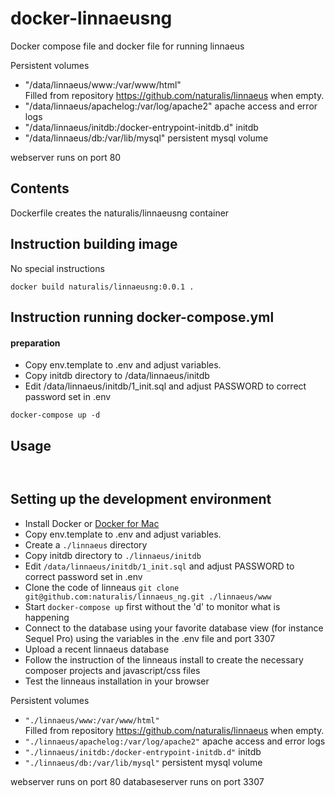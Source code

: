 docker-linnaeusng
====================

Docker compose file and docker file for running linnaeus

Persistent volumes
 - "/data/linnaeus/www:/var/www/html"  
   Filled from repository https://github.com/naturalis/linnaeus when empty. 
 - "/data/linnaeus/apachelog:/var/log/apache2"
   apache access and error logs
 - "/data/linnaeus/initdb:/docker-entrypoint-initdb.d"
   initdb 
 - "/data/linnaeus/db:/var/lib/mysql"
   persistent mysql volume

webserver runs on port 80

Contents
-------------
Dockerfile creates the naturalis/linnaeusng container



Instruction building image
-------------
No special instructions
```
docker build naturalis/linnaeusng:0.0.1 .
```

Instruction running docker-compose.yml
-------------

#### preparation
- Copy env.template to .env and adjust variables. 
- Copy initdb directory to /data/linnaeus/initdb
- Edit /data/linnaeus/initdb/1_init.sql and adjust PASSWORD to correct password set in .env


````
docker-compose up -d
````

Usage
-------------

````


````

Setting up the development environment
-------------

- Install Docker or [Docker for Mac](https://docs.docker.com/docker-for-mac/)
- Copy env.template to .env and adjust variables. 
- Create a `./linnaeus` directory
- Copy initdb directory to `./linnaeus/initdb`
- Edit `/data/linnaeus/initdb/1_init.sql` and adjust PASSWORD to correct password set in .env
- Clone the code of linneaus `git clone git@github.com:naturalis/linnaeus_ng.git ./linnaeus/www`
- Start `docker-compose up` first without the 'd' to monitor what is happening
- Connect to the database using your favorite database view (for instance Sequel Pro) using 
the variables in the  .env file and port 3307
- Upload a recent linnaeus database
- Follow the instruction of the linneaus install to create the necessary composer projects and javascript/css files
- Test the linneaus installation in your browser

Persistent volumes
 - `"./linnaeus/www:/var/www/html"`  
   Filled from repository https://github.com/naturalis/linnaeus when empty. 
 - `"./linnaeus/apachelog:/var/log/apache2"`
   apache access and error logs
 - `"./linnaeus/initdb:/docker-entrypoint-initdb.d"`
   initdb 
 - `"./linnaeus/db:/var/lib/mysql"`
   persistent mysql volume

webserver runs on port 80
databaseserver runs on port 3307

